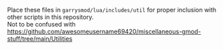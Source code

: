Place these files in `garrysmod/lua/includes/util` for proper inclusion with other scripts in this repository.\
Not to be confused with https://github.com/awesomeusername69420/miscellaneous-gmod-stuff/tree/main/Utilities
